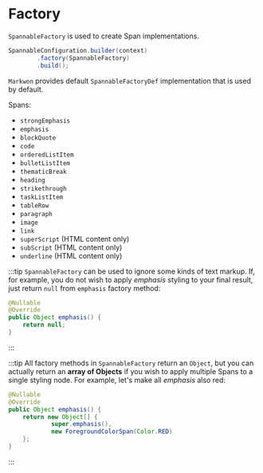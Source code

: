 # Factory <Badge text="1.1.0" />

`SpannableFactory` is used to create Span implementations.

```java
SpannableConfiguration.builder(context)
        .factory(SpannableFactory)
        .build();
```

`Markwon` provides default `SpannableFactoryDef` implementation that is
used by default.

Spans:
* `strongEmphasis`
* `emphasis`
* `blockQuote`
* `code`
* `orderedListItem`
* `bulletListItem`
* `thematicBreak`
* `heading`
* `strikethrough`
* `taskListItem`
* `tableRow`
* `paragraph` <Badge text="1.1.1" />
* `image`
* `link`
* `superScript` (HTML content only)
* `subScript` (HTML content only)
* `underline` (HTML content only)

:::tip
`SpannableFactory` can be used to ignore some kinds of text markup. If, for example,
you do not wish to apply _emphasis_ styling to your final result, just return `null`
from `emphasis` factory method:
```java
@Nullable
@Override
public Object emphasis() {
    return null;
}
```
:::

:::tip
All factory methods in `SpannableFactory` return an `Object`, but you can actually
return an **array of Objects** if you wish to apply multiple Spans to a single styling node.
For example, let's make all _emphasis_ also <span :style="{color: '#F00'}">red</span>:

```java
@Nullable
@Override
public Object emphasis() {
    return new Object[] {
            super.emphasis(),
            new ForegroundColorSpan(Color.RED)
    };
}
```
:::